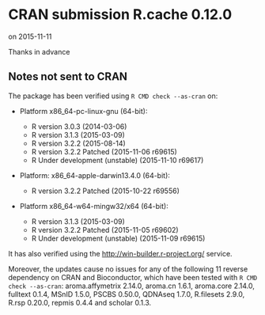 # CRAN submission R.cache 0.12.0
on 2015-11-11

Thanks in advance


## Notes not sent to CRAN
The package has been verified using `R CMD check --as-cran` on:

* Platform x86_64-pc-linux-gnu (64-bit):
  - R version 3.0.3 (2014-03-06)
  - R version 3.1.3 (2015-03-09)
  - R version 3.2.2 (2015-08-14)
  - R version 3.2.2 Patched (2015-11-06 r69615)
  - R Under development (unstable) (2015-11-10 r69617)

* Platform: x86_64-apple-darwin13.4.0 (64-bit):
  - R version 3.2.2 Patched (2015-10-22 r69556)

* Platform x86_64-w64-mingw32/x64 (64-bit):
  - R version 3.1.3 (2015-03-09)
  - R version 3.2.2 Patched (2015-11-05 r69602)
  - R Under development (unstable) (2015-11-09 r69615)

It has also verified using the <http://win-builder.r-project.org/> service.

Moreover, the updates cause no issues for any of the following
11 reverse dependency on CRAN and Bioconductor, which have been
tested with `R CMD check --as-cran`: aroma.affymetrix 2.14.0,
aroma.cn 1.6.1, aroma.core 2.14.0, fulltext 0.1.4, MSnID 1.5.0,
PSCBS 0.50.0, QDNAseq 1.7.0, R.filesets 2.9.0, R.rsp 0.20.0,
repmis 0.4.4 and scholar 0.1.3.
